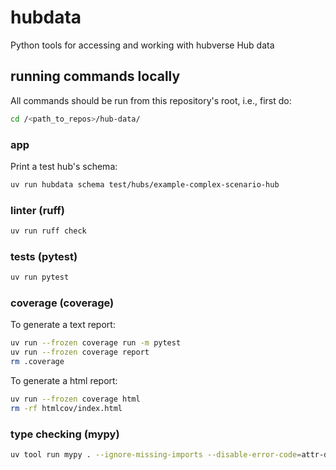 # hubdata

Python tools for accessing and working with hubverse Hub data

## running commands locally

All commands should be run from this repository's root, i.e., first do:

```bash
cd /<path_to_repos>/hub-data/
```

### app

Print a test hub's schema:

```bash
uv run hubdata schema test/hubs/example-complex-scenario-hub
```

### linter (ruff)

```bash
uv run ruff check
```

### tests (pytest)

```bash
uv run pytest
```

### coverage (coverage)

To generate a text report:

```bash
uv run --frozen coverage run -m pytest
uv run --frozen coverage report
rm .coverage
```

To generate a html report:

```bash
uv run --frozen coverage html
rm -rf htmlcov/index.html
```

### type checking (mypy)

```bash
uv tool run mypy . --ignore-missing-imports --disable-error-code=attr-defined
```

